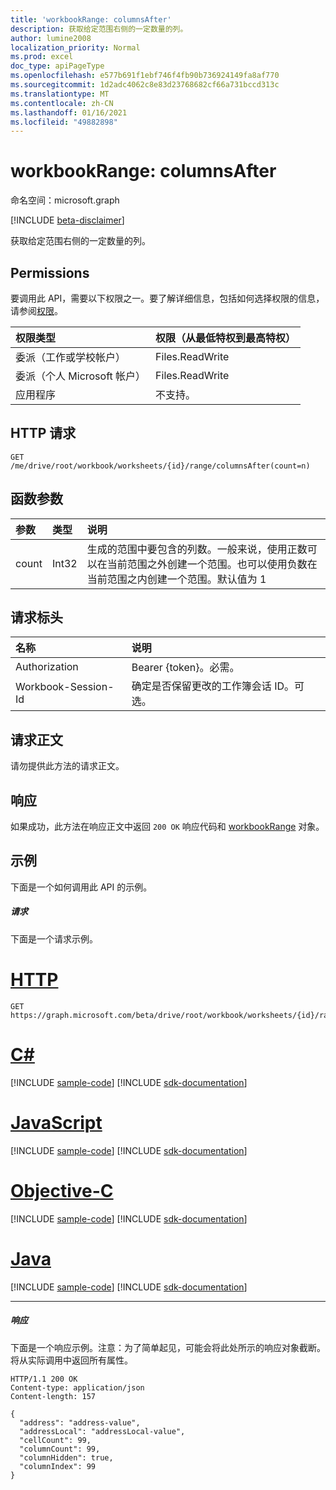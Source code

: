 ```yaml
---
title: 'workbookRange: columnsAfter'
description: 获取给定范围右侧的一定数量的列。
author: lumine2008
localization_priority: Normal
ms.prod: excel
doc_type: apiPageType
ms.openlocfilehash: e577b691f1ebf746f4fb90b736924149fa8af770
ms.sourcegitcommit: 1d2adc4062c8e83d23768682cf66a731bccd313c
ms.translationtype: MT
ms.contentlocale: zh-CN
ms.lasthandoff: 01/16/2021
ms.locfileid: "49882898"
---
```

# <a name="workbookrange-columnsafter"></a>workbookRange: columnsAfter

命名空间：microsoft.graph

[!INCLUDE [beta-disclaimer](../../includes/beta-disclaimer.md)]

获取给定范围右侧的一定数量的列。

## <a name="permissions"></a>Permissions
要调用此 API，需要以下权限之一。要了解详细信息，包括如何选择权限的信息，请参阅[权限](/graph/permissions-reference)。

|权限类型      | 权限（从最低特权到最高特权）              |
|:--------------------|:---------------------------------------------------------|
|委派（工作或学校帐户） | Files.ReadWrite    |
|委派（个人 Microsoft 帐户） | Files.ReadWrite    |
|应用程序 | 不支持。 |

## <a name="http-request"></a>HTTP 请求
<!-- { "blockType": "ignored" } -->
```http
GET /me/drive/root/workbook/worksheets/{id}/range/columnsAfter(count=n)

```
## <a name="function-parameters"></a>函数参数

| 参数    | 类型   |说明|
|:---------------|:--------|:----------|
|count|Int32|生成的范围中要包含的列数。一般来说，使用正数可以在当前范围之外创建一个范围。也可以使用负数在当前范围之内创建一个范围。默认值为 1|

## <a name="request-headers"></a>请求标头
| 名称       | 说明|
|:---------------|:----------|
| Authorization  | Bearer {token}。必需。 |
| Workbook-Session-Id  | 确定是否保留更改的工作簿会话 ID。可选。|

## <a name="request-body"></a>请求正文
请勿提供此方法的请求正文。

## <a name="response"></a>响应

如果成功，此方法在响应正文中返回 `200 OK` 响应代码和 [workbookRange](../resources/workbookrange.md) 对象。

## <a name="example"></a>示例
下面是一个如何调用此 API 的示例。
##### <a name="request"></a>请求
下面是一个请求示例。

# <a name="http"></a>[HTTP](#tab/http)
<!-- {
  "blockType": "request",
  "name": "workbookrange_columnsafter"
}-->
```msgraph-interactive
GET https://graph.microsoft.com/beta/drive/root/workbook/worksheets/{id}/range/columnsAfter(count=2)
```
# <a name="c"></a>[C#](#tab/csharp)
[!INCLUDE [sample-code](../includes/snippets/csharp/workbookrange-columnsafter-csharp-snippets.md)]
[!INCLUDE [sdk-documentation](../includes/snippets/snippets-sdk-documentation-link.md)]

# <a name="javascript"></a>[JavaScript](#tab/javascript)
[!INCLUDE [sample-code](../includes/snippets/javascript/workbookrange-columnsafter-javascript-snippets.md)]
[!INCLUDE [sdk-documentation](../includes/snippets/snippets-sdk-documentation-link.md)]

# <a name="objective-c"></a>[Objective-C](#tab/objc)
[!INCLUDE [sample-code](../includes/snippets/objc/workbookrange-columnsafter-objc-snippets.md)]
[!INCLUDE [sdk-documentation](../includes/snippets/snippets-sdk-documentation-link.md)]

# <a name="java"></a>[Java](#tab/java)
[!INCLUDE [sample-code](../includes/snippets/java/workbookrange-columnsafter-java-snippets.md)]
[!INCLUDE [sdk-documentation](../includes/snippets/snippets-sdk-documentation-link.md)]

---


##### <a name="response"></a>响应
下面是一个响应示例。注意：为了简单起见，可能会将此处所示的响应对象截断。将从实际调用中返回所有属性。
<!-- {
  "blockType": "response",
  "truncated": true,
  "@odata.type": "microsoft.graph.workbookRange"
} -->
```http
HTTP/1.1 200 OK
Content-type: application/json
Content-length: 157

{
  "address": "address-value",
  "addressLocal": "addressLocal-value",
  "cellCount": 99,
  "columnCount": 99,
  "columnHidden": true,
  "columnIndex": 99
}
```
<!-- uuid: 8fcb5dbc-d5aa-4681-8e31-b001d5168d79 
2015-10-25 14:57:30 UTC -->
<!-- {
  "type": "#page.annotation",
  "description": "Example",
  "keywords": "",
  "section": "documentation",
  "tocPath": "",
  "suppressions": [
  ]
}-->


